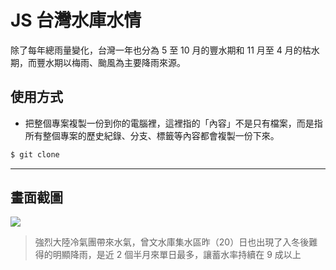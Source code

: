 # JS 台灣水庫水情

除了每年總雨量變化，台灣一年也分為 5 至 10 月的豐水期和 11 月至 4 月的枯水期，而豐水期以梅雨、颱風為主要降雨來源。

## 使用方式
- 把整個專案複製一份到你的電腦裡，這裡指的「內容」不是只有檔案，而是指所有整個專案的歷史紀錄、分支、標籤等內容都會複製一份下來。
```sh
$ git clone
```

----

## 畫面截圖
![](https://i.imgur.com/xEqN9o1.png)
> 強烈大陸冷氣團帶來水氣，曾文水庫集水區昨（20）日也出現了入冬後難得的明顯降雨，是近 2 個半月來單日最多，讓蓄水率持續在 9 成以上
